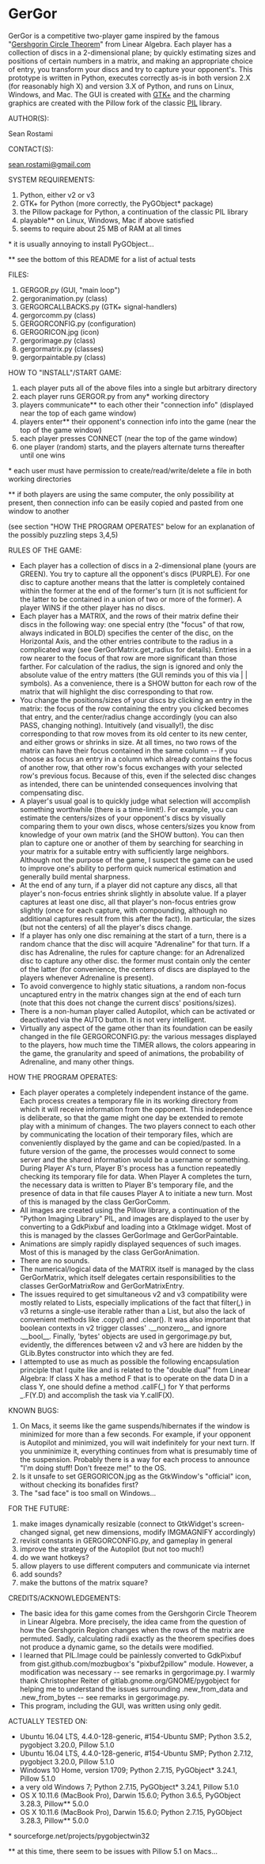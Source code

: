 # GerGor
GerGor is a competitive two-player game inspired by the famous "[Gershgorin Circle Theorem](https://en.wikipedia.org/wiki/Gershgorin_circle_theorem)" from Linear Algebra. Each player has a collection of discs in a 2-dimensional plane; by quickly estimating sizes and positions of certain numbers in a matrix, and making an appropriate choice of entry, you transform your discs and try to capture your opponent's. This prototype is written in Python, executes correctly as-is in both version 2.X (for reasonably high X) and version 3.X of Python, and runs on Linux, Windows, and Mac. The GUI is created with [GTK\+](https://en.wikipedia.org/wiki/GTK+) and the charming graphics are created with the Pillow fork of the classic [PIL](https://en.wikipedia.org/wiki/Python_Imaging_Library) library.


AUTHOR(S):

Sean Rostami


CONTACT(S):

sean.rostami@gmail.com


SYSTEM REQUIREMENTS:

1) Python, either v2 or v3
2) GTK+ for Python (more correctly, the PyGObject\* package)
3) the Pillow package for Python, a continuation of the classic PIL library
4) playable\*\* on Linux, Windows, Mac if above satisfied
5) seems to require about 25 MB of RAM at all times

\* it is usually annoying to install PyGObject...

\*\* see the bottom of this README for a list of actual tests


FILES:

1) GERGOR.py            (GUI, "main loop")
2) gergoranimation.py   (class)
3) GERGORCALLBACKS.py   (GTK+ signal-handlers)
4) gergorcomm.py        (class)
5) GERGORCONFIG.py      (configuration)
6) GERGORICON.jpg       (icon)
7) gergorimage.py       (class)
8) gergormatrix.py      (classes)
9) gergorpaintable.py   (class)


HOW TO "INSTALL"/START GAME:

1) each player puts all of the above files into a single but arbitrary directory
2) each player runs GERGOR.py from any\* working directory
3) players communicate\*\* to each other their "connection info" (displayed near the top of each game window)
4) players enter\*\* their opponent's connection info into the game (near the top of the game window)
5) each player presses CONNECT (near the top of the game window)
6) one player (random) starts, and the players alternate turns thereafter until one wins

\* each user must have permission to create/read/write/delete a file in both working directories

\*\* if both players are using the same computer, the only possibility at present, then connection info can be easily copied and pasted from one window to another

(see section "HOW THE PROGRAM OPERATES" below for an explanation of the possibly puzzling steps 3,4,5)


RULES OF THE GAME: 

- Each player has a collection of discs in a 2-dimensional plane (yours are GREEN). You try to capture all the opponent's discs (PURPLE). For one disc to capture another means that the latter is completely contained within the former at the end of the former's turn (it is not sufficient for the latter to be contained in a union of two or more of the former). A player WINS if the other player has no discs. 
- Each player has a MATRIX, and the rows of their matrix define their discs in the following way: one special entry (the "focus" of that row, always indicated in BOLD) specifies the center of the disc, on the Horizontal Axis, and the other entries contribute to the radius in a complicated way (see GerGorMatrix.get_radius for details). Entries in a row nearer to the focus of that row are more significant than those farther. For calculation of the radius, the sign is ignored and only the absolute value of the entry matters (the GUI reminds you of this via | | symbols). As a convenience, there is a SHOW button for each row of the matrix that will highlight the disc corresponding to that row.
- You change the positions/sizes of your discs by clicking an entry in the matrix: the focus of the row containing the entry you clicked becomes that entry, and the center/radius change accordingly (you can also PASS, changing nothing). Intuitively (and visually!), the disc corresponding to that row moves from its old center to its new center, and either grows or shrinks in size. At all times, no two rows of the matrix can have their focus contained in the same column -- if you choose as focus an entry in a column which already contains the focus of another row, that other row's focus exchanges with your selected row's previous focus. Because of this, even if the selected disc changes as intended, there can be unintended consequences involving that compensating disc. 
- A player's usual goal is to quickly judge what selection will accomplish something worthwhile (there is a time-limit!). For example, you can estimate the centers/sizes of your opponent's discs by visually comparing them to your own discs, whose centers/sizes you know from knowledge of your own matrix (and the SHOW button). You can then plan to capture one or another of them by searching for searching in your matrix for a suitable entry with sufficiently large neighbors. Although not the purpose of the game, I suspect the game can be used to improve one's ability to perform quick numerical estimation and generally build mental sharpness.
- At the end of any turn, if a player did not capture any discs, all that player's non-focus entries shrink slightly in absolute value. If a player captures at least one disc, all that player's non-focus entries grow slightly (once for each capture, with compounding, although no additional captures result from this after the fact). In particular, the sizes (but not the centers) of all the player's discs change. 
- If a player has only one disc remaining at the start of a turn, there is a random chance that the disc will acquire "Adrenaline" for that turn. If a disc has Adrenaline, the rules for capture change: for an Adrenalized disc to capture any other disc. the former must contain only the center of the latter (for convenience, the centers of discs are displayed to the players whenever Adrenaline is present). 
- To avoid convergence to highly static situations, a random non-focus uncaptured entry in the matrix changes sign at the end of each turn (note that this does not change the current discs' positions/sizes). 
- There is a non-human player called Autopilot, which can be activated or deactivated via the AUTO button. It is not very intelligent. 
- Virtually any aspect of the game other than its foundation can be easily changed in the file GERGORCONFIG.py: the various messages displayed to the players, how much time the TIMER allows, the colors appearing in the game, the granularity and speed of animations, the probability of Adrenaline, and many other things.


HOW THE PROGRAM OPERATES:

- Each player operates a completely independent instance of the game. Each process creates a temporary file in its working directory from which it will receive information from the opponent. This independence is deliberate, so that the game might one day be extended to remote play with a minimum of changes. The two players connect to each other by communicating the location of their temporary files, which are conveniently displayed by the game and can be copied/pasted. In a future version of the game, the processes would connect to some server and the shared information would be a username or something. During Player A's turn, Player B's process has a function repeatedly checking its temporary file for data. When Player A completes the turn, the necessary data is written to Player B's temporary file, and the presence of data in that file causes Player A to initiate a new turn. Most of this is managed by the class GerGorComm.
- All images are created using the Pillow library, a continuation of the "Python Imaging Library" PIL, and images are displayed to the user by converting to a GdkPixbuf and loading into a GtkImage widget. Most of this is managed by the classes GerGorImage and GerGorPaintable.
- Animations are simply rapidly displayed sequences of such images. Most of this is managed by the class GerGorAnimation.
- There are no sounds. 
- The numerical/logical data of the MATRIX itself is managed by the class GerGorMatrix, which itself delegates certain responsibilities to the classes GerGorMatrixRow and GerGorMatrixEntry. 
- The issues required to get simultaneous v2 and v3 compatibility were mostly related to Lists, especially implications of the fact that filter(_,_) in v3 returns a single-use iterable rather than a List, but also the lack of convenient methods like .copy() and .clear(). It was also important that boolean contexts in v2 trigger classes' .\_\_nonzero\_\_ and ignore .\_\_bool\_\_. Finally, 'bytes' objects are used in gergorimage.py but, evidently, the differences between v2 and v3 here are hidden by the GLib.Bytes constructor into which they are fed. 
- I attempted to use as much as possible the following encapsulation principle that I quite like and is related to the "double dual" from Linear Algebra: If class X has a method F that is to operate on the data D in a class Y, one should define a method .callF(_) for Y that performs _.F(Y.D) and accomplish the task via Y.callF(X).


KNOWN BUGS:

1) On Macs, it seems like the game suspends/hibernates if the window is minimized for more than a few seconds. For example, if your opponent is Autopilot and minimized, you will wait indefinitely for your next turn. If you unminimize it, everything continues from what is presumably time of the suspension. Probably there is a way for each process to announce "I'm doing stuff! Don't freeze me!" to the OS.
2) Is it unsafe to set GERGORICON.jpg as the GtkWindow's "official" icon, without checking its bonafides first?
3) The "sad face" is too small on Windows...


FOR THE FUTURE:
1) make images dynamically resizable (connect to GtkWidget's screen-changed signal, get new dimensions, modify IMGMAGNIFY accordingly)
2) revisit constants in GERGORCONFIG.py, and gameplay in general
3) improve the strategy of the Autopilot (but not too much!)
4) do we want hotkeys?
5) allow players to use different computers and communicate via internet
6) add sounds?
7) make the buttons of the matrix square?


CREDITS/ACKNOWLEDGEMENTS:
- The basic idea for this game comes from the Gershgorin Circle Theorem in Linear Algebra. More precisely, the idea came from the question of how the Gershgorin Region changes when the rows of the matrix are permuted. Sadly, calculating radii exactly as the theorem specifies does not produce a dynamic game, so the details were modified. 
- I learned that PIL.Image could be painlessly converted to GdkPixbuf from gist.github.com/mozbugbox's "pixbuf2pillow" module. However, a modification was necessary -- see remarks in gergorimage.py. I warmly thank Christopher Reiter of gitlab.gnome.org/GNOME/pygobject for helping me to understand the issues surrounding .new_from_data and .new_from_bytes -- see remarks in gergorimage.py.
- This program, including the GUI, was written using only gedit.


ACTUALLY TESTED ON:
- Ubuntu 16.04 LTS, 4.4.0-128-generic, #154-Ubuntu SMP; Python 3.5.2, pygobject 3.20.0, Pillow 5.1.0
- Ubuntu 16.04 LTS, 4.4.0-128-generic, #154-Ubuntu SMP; Python 2.7.12, pygobject 3.20.0, Pillow 5.1.0
- Windows 10 Home, version 1709; Python 2.7.15, PyGObject\* 3.24.1, Pillow 5.1.0
- a very old Windows 7; Python 2.7.15, PyGObject\* 3.24.1, Pillow 5.1.0
- OS X 10.11.6 (MacBook Pro), Darwin 15.6.0; Python 3.6.5, PyGObject 3.28.3, Pillow\*\* 5.0.0
- OS X 10.11.6 (MacBook Pro), Darwin 15.6.0; Python 2.7.15, PyGObject 3.28.3, Pillow\*\* 5.0.0

\* sourceforge.net/projects/pygobjectwin32

\*\* at this time, there seem to be issues with Pillow 5.1 on Macs...
